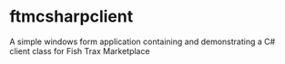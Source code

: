 ftmcsharpclient
===============

A simple windows form application containing and demonstrating a C# client class for Fish Trax Marketplace
